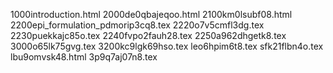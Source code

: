 1000introduction.html
2000de0qbajeqoo.html
2100km0lsubf08.html
2200epi_formulation_pdmorip3cq8.tex
2220o7v5cmfl3dg.tex
2230puekkajc85o.tex
2240fvpo2fauh28.tex
2250a962dhgetk8.tex
3000o65lk75gvg.tex
3200kc9lgk69hso.tex
leo6hpim6t8.tex
sfk21flbn4o.tex
lbu9omvsk48.html
3p9q7aj07n8.tex